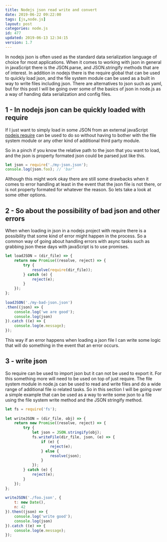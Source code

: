 ```yaml
---
title: Nodejs json read write and convert
date: 2019-06-22 09:22:00
tags: [js,node.js]
layout: post
categories: node.js
id: 477
updated: 2019-06-13 12:34:15
version: 1.7
---
```


In nodejs json is often used as the standard data serialization language of choice for most applications. When it comes to working with json in general in javaScript there is the JSON.parse, and JSON.stringify methods that are of interest. In addition in nodejs there is the require global that can be used to quickly load json, and the file system module can be used as a built in way to write files including json. There are alternatives to json such as yaml, but for this post I will be going over some of the basics of json in node.js as a way of handing data serialization and config files.

<!-- more -->

## 1 - In nodejs json can be quickly loaded with require

If I just want to simply load in some JSON from an external javaScript [nodejs require](https://nodejs.org/docs/latest-v8.x/api/modules.html#modules_require) can be used to do so without having to bother with the file system module or any other kind of additional third party module.

So in a pinch if you know the relative path to the json that you want to load, and the json is property formated json could be parsed just like this.

```js
let json = require('./my-json.json');
console.log(json.foo); // 'bar'
```

Although this might work okay there are still some drawbacks when it comes to error handling at least in the event that the json file is not there, or is not property formated for whatever the reason. So lets take a look at some other options.

## 2 - So about the possibility of bad json and other errors

When when loading in json in a nodejs project with require there is a possibility that some kind of error might happen in the process. So a common way of going about handling errors with async tasks such as grabbing json these days with javaScript is to use promises.

```js
let loadJSON = (dir_file) => {
    return new Promise((resolve, reject) => {
        try {
            resolve(require(dir_file));
        } catch (e) {
            reject(e);
        }
    });
};
 
loadJSON('./my-bad-json.json')
.then((json) => {
    console.log('we are good');
    console.log(json)
}).catch ((e) => {
    console.log(e.message);
});
```

This way if an error happens when loading a json file I can write some logic that will do something in the event that an error occurs.

## 3 - write json

So require can be used to import json but it can not be used to export it. For this something more will need to be used on top of just require. The file system module in node.js can be used to read and write files and do a wide range of additional file io related tasks. So in this section I will be going over a simple example that can be used as a way to write some json to a file using the file system write method and the JSON stringify method.

```js
let fs = require('fs');
 
let writeJSON = (dir_file, obj) => {
    return new Promise((resolve, reject) => {
        try {
            let json = JSON.stringify(obj);
            fs.writeFile(dir_file, json, (e) => {
                if (e) {
                    reject(e);
                } else {
                    resolve(json);
                }
            });
        } catch (e) {
            reject(e);
        }
    });
};
 
writeJSON('./foo.json', {
    t: new Date(),
    n: 42
}).then((json) => {
    console.log('write good');
    console.log(json)
}).catch ((e) => {
    console.log(e.message);
});
```
